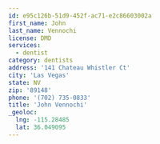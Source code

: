 ```yaml
---
id: e95c126b-51d9-452f-ac71-e2c86603002a
first_name: John
last_name: Vennochi
license: DMD
services:
  - dentist
category: dentists
address: '141 Chateau Whistler Ct'
city: 'Las Vegas'
state: NV
zip: '89148'
phone: '(702) 735-0833'
title: 'John Vennochi'
_geoloc:
  lng: -115.28485
  lat: 36.049095
---
```

